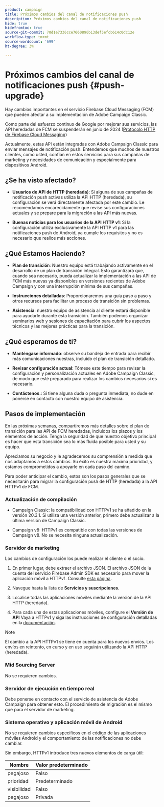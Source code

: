```yaml
---
product: campaign
title: Próximos cambios del canal de notificaciones push
description: Próximos cambios del canal de notificaciones push
hide: true
hidefromtoc: true
source-git-commit: 70d1e7336cce7660890b13def5efcb614c0dc12e
workflow-type: tm+mt
source-wordcount: '699'
ht-degree: 3%

---
```


# Próximos cambios del canal de notificaciones push {#push-upgrade}

Hay cambios importantes en el servicio Firebase Cloud Messaging (FCM) que pueden afectar a su implementación de Adobe Campaign Classic.

Como parte del esfuerzo continuo de Google por mejorar sus servicios, las API heredadas de FCM se suspenderán en junio de 2024 ([Protocolo HTTP de Firebase Cloud Messaging](https://firebase.google.com/docs/cloud-messaging/http-server-ref))

Actualmente, estas API están integradas con Adobe Campaign Classic para enviar mensajes de notificación push. Entendemos que muchos de nuestros clientes, como usted, confían en estos servicios para sus campañas de marketing y necesidades de comunicación y especialmente para dispositivos Android.

## ¿Se ha visto afectado?

* **Usuarios de API de HTTP (heredada)**: Si alguna de sus campañas de notificación push activas utiliza la API HTTP (heredada), su configuración se verá directamente afectada por este cambio. Le recomendamos encarecidamente que revise sus configuraciones actuales y se prepare para la migración a las API más nuevas.

* **Buenas noticias para los usuarios de la API HTTP v1**: Si la configuración utiliza exclusivamente la API HTTP v1 para las notificaciones push de Android, ya cumple los requisitos y no es necesario que realice más acciones.

## ¿Qué Estamos Haciendo?

* **Plan de transición**: Nuestro equipo está trabajando activamente en el desarrollo de un plan de transición integral. Esto garantizará que, cuando sea necesario, pueda actualizar la implementación a las API de FCM más nuevas ya disponibles en versiones recientes de Adobe Campaign y con una interrupción mínima de sus campañas.

* **Instrucciones detalladas**: Proporcionaremos una guía paso a paso y otros recursos para facilitar un proceso de transición sin problemas.

* **Asistencia**: nuestro equipo de asistencia al cliente estará disponible para ayudarle durante esta transición. También podemos organizar seminarios web y sesiones de capacitación para cubrir los aspectos técnicos y las mejores prácticas para la transición.

## ¿Qué esperamos de ti?

* **Manténgase informado**: observe su bandeja de entrada para recibir más comunicaciones nuestras, incluido el plan de transición detallado.

* **Revisar configuración actual**: Tómese este tiempo para revisar la configuración y personalización actuales en Adobe Campaign Classic, de modo que esté preparado para realizar los cambios necesarios si es necesario.

* **Contáctenos.**: Si tiene alguna duda o pregunta inmediata, no dude en ponerse en contacto con nuestro equipo de asistencia.

## Pasos de implementación

En las próximas semanas, compartiremos más detalles sobre el plan de transición para las API de FCM heredadas, incluidos los plazos y los elementos de acción. Tenga la seguridad de que nuestro objetivo principal es hacer que esta transición sea lo más fluida posible para usted y su equipo.

Apreciamos su negocio y le agradecemos su comprensión a medida que nos adaptamos a estos cambios. Su éxito es nuestra máxima prioridad, y estamos comprometidos a apoyarle en cada paso del camino.

Para poder anticipar el cambio, estos son los pasos generales que se necesitarán para migrar la configuración push de HTTP (heredada) a la API HTTPv1 de FCM.

### Actualización de compilación

* Campaign Classic: la compatibilidad con HTTPv1 se ha añadido en la versión 20.3.1. Si utiliza una versión anterior, primero debe actualizar a la última versión de Campaign Classic.

* Campaign v8: HTTPv1 es compatible con todas las versiones de Campaign v8. No se necesita ninguna actualización.

### Servidor de marketing

Los cambios de configuración los puede realizar el cliente o el socio.

1. En primer lugar, debe extraer el archivo JSON. El archivo JSON de la cuenta del servicio Firebase Admin SDK es necesario para mover la aplicación móvil a HTTPv1. Consulte [esta página](https://firebase.google.com/docs/admin/setup#initialize-sdk).

1. Navegue hasta la lista de **Servicios y suscripciones**.

1. Localice todas las aplicaciones móviles mediante la versión de la API HTTP (heredada).

1. Para cada una de estas aplicaciones móviles, configure el **Versión de API** Vaya a HTTPv1 y siga las instrucciones de configuración detalladas en la [documentación](https://experienceleague.adobe.com/docs/campaign-classic/using/sending-messages/sending-push-notifications/configure-the-mobile-app/configuring-the-mobile-application-android.html).

>[!NOTE]
>
>El cambio a la API HTTPv1 se tiene en cuenta para los nuevos envíos. Los envíos en reintento, en curso y en uso seguirán utilizando la API HTTP (heredada).

### Mid Sourcing Server

No se requieren cambios.

### Servidor de ejecución en tiempo real

Debe ponerse en contacto con el servicio de asistencia de Adobe Campaign para obtener esto. El procedimiento de migración es el mismo que para el servidor de marketing.

### Sistema operativo y aplicación móvil de Android

No se requieren cambios específicos en el código de las aplicaciones móviles Android y el comportamiento de las notificaciones no debe cambiar.

Sin embargo, HTTPv1 introduce tres nuevos elementos de carga útil:

| Nombre | Valor predeterminado |
|---|---|
| pegajoso | Falso |
| prioridad | Predeterminado |
| visibilidad | Falso |
| pegajoso | Privada |

